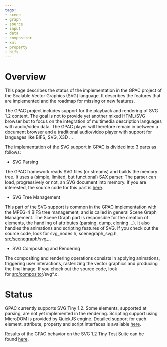 ```yaml
---
tags:
- scene
- graph
- source
- input
- data
- compositor
- xml
- property
- bifs
---
```




# Overview

This page describes the status of the implementation in the GPAC project of the Scalable Vector Graphics (SVG) language. It describes the features that are implemented and the roadmap for missing or new features.

The GPAC project includes support for the playback and rendering of SVG 1.2 content. The goal is not to provide yet another mixed HTML/SVG browser but to focus on the integration of multimedia description languages with audio/video data. The GPAC player will therefore remain in between a document browser and a traditional audio/video player with support for languages like BIFS, SVG, X3D ...

The implementation of the SVG support in GPAC is divided into 3 parts as follows:

- SVG Parsing

The GPAC framework reads SVG files (or streams) and builds the memory tree. It uses a (simple, limited, but functional) SAX parser. The parser can load, progressively or not, an SVG document into memory. If you are interested, the source code for this part is [here](https://github.com/gpac/gpac/blob/master/src/scene_manager/loader_svg.c).

- SVG Tree Management

This part of the SVG support is common in the GPAC implementation with the MPEG-4 BIFS tree management, and is called in general Scene Graph Management. The Scene Graph part is responsible for the creation of elements, the handling of attributes (parsing, dump, cloning ...). It also handles the animations and scripting features of SVG.
If you check out the source code, look for svg_nodes.h, scenegraph_svg.h, [src/scenegraph](https://github.com/gpac/gpac/tree/master/src/scenegraph)/svg_*.*.

- SVG Compositing and Rendering

The compositing and rendering operations consists in applying animations, triggering user interactions, rasterizing the vector graphics and producing the final image. If you check out the source code, look for [src/compositor](https://github.com/gpac/gpac/tree/master/src/compositor)/svg*.c.

# Status

GPAC currently supports SVG Tiny 1.2. Some elements, supported at parsing, are not yet implemented in the rendering. Scripting support using MicroDOM is provided by QuickJS engine. Detailed support for each element, attribute, property and script interfaces is available [here](http://gpac.sourceforge.net/gpac_svg_support.xml).

Results of the GPAC behavior on the SVG 1.2 Tiny Test Suite can be found [here](http://gpac.sourceforge.net/gpac_svg_testsuite_status.xml).
